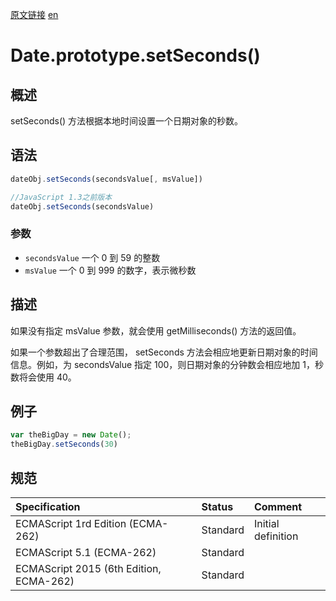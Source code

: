 <a href="https://developer.mozilla.org/zh-CN/docs/Web/JavaScript/Reference/Global_Objects/Date/setSeconds" target="_blank">原文链接</a>
<a href="https://developer.mozilla.org/en-US/docs/Web/JavaScript/Reference/Global_Objects/Date/setSeconds" target="_blank">en</a>

# Date.prototype.setSeconds()

## 概述

setSeconds() 方法根据本地时间设置一个日期对象的秒数。

## 语法

```javascript
dateObj.setSeconds(secondsValue[, msValue])

//JavaScript 1.3之前版本
dateObj.setSeconds(secondsValue)
```

### 参数

* `secondsValue` 一个 0 到 59 的整数
* `msValue` 一个 0 到 999 的数字，表示微秒数

## 描述

如果没有指定 msValue 参数，就会使用 getMilliseconds() 方法的返回值。

如果一个参数超出了合理范围， setSeconds 方法会相应地更新日期对象的时间信息。例如，为 secondsValue 指定 100，则日期对象的分钟数会相应地加 1，秒数将会使用 40。

## 例子

```javascript
var theBigDay = new Date();
theBigDay.setSeconds(30)
```

## 规范

| Specification                           | Status   | Comment            |
|:----------------------------------------|:---------|:-------------------|
| ECMAScript 1rd Edition (ECMA-262)       | Standard | Initial definition |
| ECMAScript 5.1 (ECMA-262)               | Standard |                    |
| ECMAScript 2015 (6th Edition, ECMA-262) | Standard |                    |